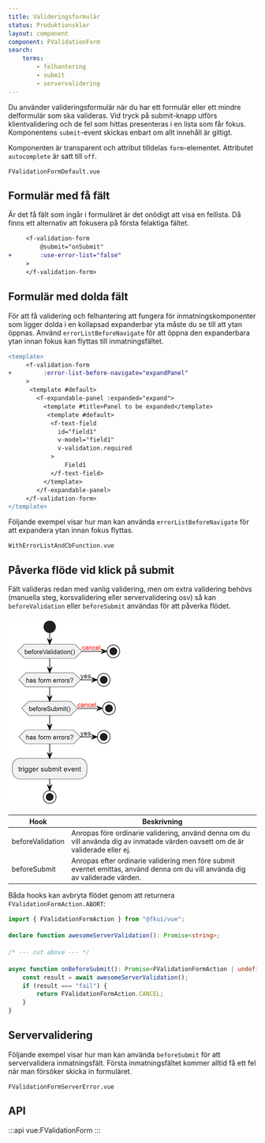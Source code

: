 ```yaml
---
title: Valideringsformulär
status: Produktionsklar
layout: component
component: FValidationForm
search:
    terms:
        - felhantering
        - submit
        - servervalidering
---
```


Du använder valideringsformulär när du har ett formulär eller ett mindre delformulär som ska valideras.
Vid tryck på submit-knapp utförs klientvalidering och de fel som hittas presenteras i en lista som får fokus.
Komponentens `submit`-event skickas enbart om allt innehåll är giltigt.

Komponenten är transparent och attribut tilldelas `form`-elementet.
Attributet `autocomplete` är satt till `off`.

```import
FValidationFormDefault.vue
```

## Formulär med få fält

Är det få fält som ingår i formuläret är det onödigt att visa en fellista.
Då finns ett alternativ att fokusera på första felaktiga fältet.

```diff
     <f-validation-form
         @submit="onSubmit"
+        :use-error-list="false"
     >
     </f-validation-form>
```

## Formulär med dolda fält

För att få validering och felhantering att fungera för inmatningskomponenter som ligger dolda i en kollapsad expanderbar yta måste du se till att ytan öppnas.
Använd `errorListBeforeNavigate` för att öppna den expanderbara ytan innan fokus kan flyttas till inmatningsfältet.

```diff
<template>
     <f-validation-form
+         :error-list-before-navigate="expandPanel"
     >
      <template #default>
        <f-expandable-panel :expanded="expand">
          <template #title>Panel to be expanded</template>
           <template #default>
            <f-text-field
              id="field1"
              v-model="field1"
              v-validation.required
            >
                Field1
            </f-text-field>
          </template>
        </f-expandable-panel>
     </f-validation-form>
</template>
```

Följande exempel visar hur man kan använda `errorListBeforeNavigate` för att expandera ytan innan fokus flyttas.

```import
WithErrorListAndCbFunction.vue
```

## Påverka flöde vid klick på submit

Fält valideras redan med vanlig validering, men om extra validering behövs (manuella steg, korsvalidering eller servervalidering osv) så kan `beforeValidation` eller `beforeSubmit` användas för att påverka flödet.

![submit](./submit.png)

| Hook             | Beskrivning                                                                                                                     |
| ---------------- | ------------------------------------------------------------------------------------------------------------------------------- |
| beforeValidation | Anropas före ordinarie validering, använd denna om du vill använda dig av inmatade värden oavsett om de är validerade eller ej. |
| beforeSubmit     | Anropas efter ordinarie validering men före submit eventet emittas, använd denna om du vill använda dig av validerade värden.   |

Båda hooks kan avbryta flödet genom att returnera `FValidationFormAction.ABORT`:

```ts
import { FValidationFormAction } from "@fkui/vue";

declare function awesomeServerValidation(): Promise<string>;

/* --- cut above --- */

async function onBeforeSubmit(): Promise<FValidationFormAction | undefined> {
    const result = await awesomeServerValidation();
    if (result === "fail") {
        return FValidationFormAction.CANCEL;
    }
}
```

## Servervalidering

Följande exempel visar hur man kan använda `beforeSubmit` för att servervalidera inmatningsfält.
Första inmatningsfältet kommer alltid få ett fel när man försöker skicka in formuläret.

```import
FValidationFormServerError.vue
```

## API

:::api
vue:FValidationForm
:::
